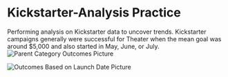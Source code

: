 # Kickstarter-Analysis Practice
Performing analysis on Kickstarter data to uncover trends.
Kickstarter campaigns generally were successful for Theater when the mean goal was around $5,000 and also started in May, June, or July.  
![Parent Category Outcomes Picture](https://user-images.githubusercontent.com/106335849/174147631-a5c5f999-b515-4905-8eb7-851cdf5ab0d0.png)

![Outcomes Based on Launch Date Picture](https://user-images.githubusercontent.com/106335849/174147620-33dc83fe-4914-4f1f-85a4-2e44c6b1f456.png)
